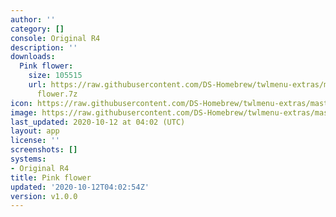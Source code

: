 ```yaml
---
author: ''
category: []
console: Original R4
description: ''
downloads:
  Pink flower:
    size: 105515
    url: https://raw.githubusercontent.com/DS-Homebrew/twlmenu-extras/master/s/TWiLightMenu/r4menu/themes/Pink
      flower.7z
icon: https://raw.githubusercontent.com/DS-Homebrew/twlmenu-extras/master/unistore/icons/r4.png
image: https://raw.githubusercontent.com/DS-Homebrew/twlmenu-extras/master/unistore/icons/r4.png
last_updated: 2020-10-12 at 04:02 (UTC)
layout: app
license: ''
screenshots: []
systems:
- Original R4
title: Pink flower
updated: '2020-10-12T04:02:54Z'
version: v1.0.0
---
```

